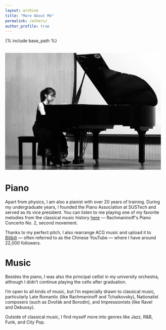 ```yaml
---
layout: archive
title: "More About Me"
permalink: /others/
author_profile: true
---
```

{% include base_path %}

<br/><img src='/images/Piano.png'>

# Piano 

Apart from physics, I am also a pianist with over 20 years of training. During my undergraduate years, I founded the Piano Association at SUSTech and served as its vice president. You can listen to me playing one of my favorite melodies from the classical music history [here](https://www.douban.com/doubanapp/dispatch?uri=%2Fstatus%2F3986204497%2F%3F_spm_id%3DMTE0NDk3NTQw&_i=488410099fdbc81&dt_dapp=1) — Rachmaninoff's Piano Concerto No. 2, second movement.

Thanks to my perfect pitch, I also rearrange ACG music and upload it to [Bilibili](https://space.bilibili.com/2215256?spm_id_from=333.337.0.0) — often referred to as the Chinese YouTube — where I have around 22,000 followers.



# Music

Besides the piano, I was also the principal cellist in my university orchestra, although I didn’t continue playing the cello after graduation.

I’m open to all kinds of music, but I’m especially drawn to classical music, particularly Late Romantic (like Rachmaninoff and Tchaikovsky), Nationalist composers (such as Dvořák and Borodin), and Impressionists (like Ravel and Debussy).

Outside of classical music, I find myself more into genres like Jazz, R&B, Funk, and City Pop. 

